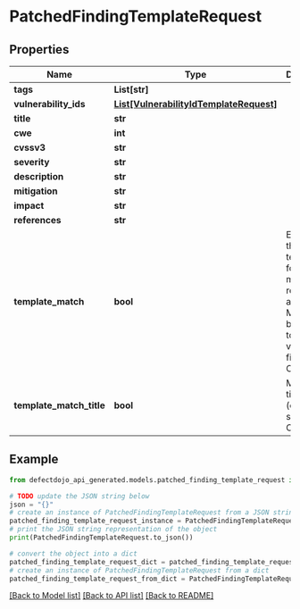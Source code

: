 # PatchedFindingTemplateRequest


## Properties

Name | Type | Description | Notes
------------ | ------------- | ------------- | -------------
**tags** | **List[str]** |  | [optional] 
**vulnerability_ids** | [**List[VulnerabilityIdTemplateRequest]**](VulnerabilityIdTemplateRequest.md) |  | [optional] 
**title** | **str** |  | [optional] 
**cwe** | **int** |  | [optional] 
**cvssv3** | **str** |  | [optional] 
**severity** | **str** |  | [optional] 
**description** | **str** |  | [optional] 
**mitigation** | **str** |  | [optional] 
**impact** | **str** |  | [optional] 
**references** | **str** |  | [optional] 
**template_match** | **bool** | Enables this template for matching remediation advice. Match will be applied to all active, verified findings by CWE. | [optional] 
**template_match_title** | **bool** | Matches by title text (contains search) and CWE. | [optional] 

## Example

```python
from defectdojo_api_generated.models.patched_finding_template_request import PatchedFindingTemplateRequest

# TODO update the JSON string below
json = "{}"
# create an instance of PatchedFindingTemplateRequest from a JSON string
patched_finding_template_request_instance = PatchedFindingTemplateRequest.from_json(json)
# print the JSON string representation of the object
print(PatchedFindingTemplateRequest.to_json())

# convert the object into a dict
patched_finding_template_request_dict = patched_finding_template_request_instance.to_dict()
# create an instance of PatchedFindingTemplateRequest from a dict
patched_finding_template_request_from_dict = PatchedFindingTemplateRequest.from_dict(patched_finding_template_request_dict)
```
[[Back to Model list]](../README.md#documentation-for-models) [[Back to API list]](../README.md#documentation-for-api-endpoints) [[Back to README]](../README.md)


